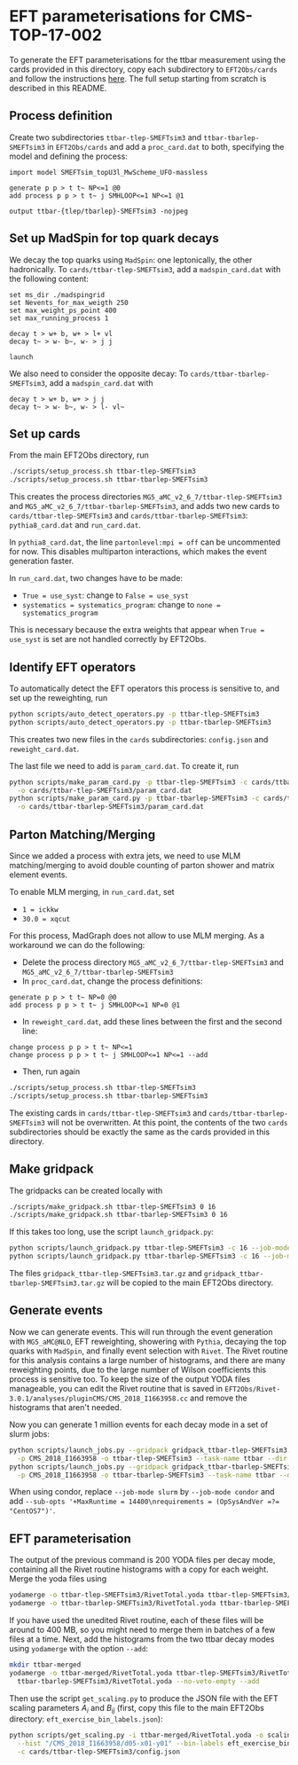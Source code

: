 # EFT parameterisations for CMS-TOP-17-002

To generate the EFT parameterisations for the ttbar measurement using the cards provided in this directory, copy each subdirectory to `EFT2Obs/cards` and follow the instructions [here](../README.md). The full setup starting from scratch is described in this README.


## Process definition

Create two subdirectories `ttbar-tlep-SMEFTsim3` and `ttbar-tbarlep-SMEFTsim3` in `EFT2Obs/cards` and add a `proc_card.dat` to both, specifying the model and defining the process:
```
import model SMEFTsim_topU3l_MwScheme_UFO-massless

generate p p > t t~ NP<=1 @0
add process p p > t t~ j SMHLOOP<=1 NP<=1 @1

output ttbar-{tlep/tbarlep}-SMEFTsim3 -nojpeg
```


## Set up MadSpin for top quark decays

We decay the top quarks using `MadSpin`: one leptonically, the other hadronically. To `cards/ttbar-tlep-SMEFTsim3`, add a `madspin_card.dat` with the following content:
```
set ms_dir ./madspingrid
set Nevents_for_max_weigth 250
set max_weight_ps_point 400
set max_running_process 1

decay t > w+ b, w+ > l+ vl
decay t~ > w- b~, w- > j j

launch
```
We also need to consider the opposite decay: To `cards/ttbar-tbarlep-SMEFTsim3`, add a `madspin_card.dat` with
```
decay t > w+ b, w+ > j j
decay t~ > w- b~, w- > l- vl~
```


## Set up cards

From the main EFT2Obs directory, run
```sh
./scripts/setup_process.sh ttbar-tlep-SMEFTsim3
./scripts/setup_process.sh ttbar-tbarlep-SMEFTsim3
```
This creates the process directories `MG5_aMC_v2_6_7/ttbar-tlep-SMEFTsim3` and `MG5_aMC_v2_6_7/ttbar-tbarlep-SMEFTsim3`, and adds two new cards to `cards/ttbar-tlep-SMEFTsim3` and `cards/ttbar-tbarlep-SMEFTsim3`: `pythia8_card.dat` and `run_card.dat`. 

In `pythia8_card.dat`, the line `partonlevel:mpi = off` can be uncommented for now. This disables multiparton interactions, which makes the event generation faster.

In `run_card.dat`, two changes have to be made:
- `True = use_syst`: change to `False = use_syst`
- `systematics = systematics_program`: change to `none = systematics_program`

This is necessary because the extra weights that appear when `True = use_syst` is set are not handled correctly by EFT2Obs.


## Identify EFT operators

To automatically detect the EFT operators this process is sensitive to, and set up the reweighting, run
```sh
python scripts/auto_detect_operators.py -p ttbar-tlep-SMEFTsim3
python scripts/auto_detect_operators.py -p ttbar-tbarlep-SMEFTsim3
```
This creates two new files in the `cards` subdirectories: `config.json` and `reweight_card.dat`. 

The last file we need to add is `param_card.dat`. To create it, run
```sh
python scripts/make_param_card.py -p ttbar-tlep-SMEFTsim3 -c cards/ttbar-tlep-SMEFTsim3/config.json \
  -o cards/ttbar-tlep-SMEFTsim3/param_card.dat
python scripts/make_param_card.py -p ttbar-tbarlep-SMEFTsim3 -c cards/ttbar-tbarlep-SMEFTsim3/config.json \
  -o cards/ttbar-tbarlep-SMEFTsim3/param_card.dat
```


## Parton Matching/Merging

Since we added a process with extra jets, we need to use MLM matching/merging to avoid double counting of parton shower and matrix element events.

To enable MLM merging, in `run_card.dat`, set
- `1 = ickkw`
- `30.0 = xqcut`

For this process, MadGraph does not allow to use MLM merging. As a workaround we can do the following:
- Delete the process directory `MG5_aMC_v2_6_7/ttbar-tlep-SMEFTsim3` and `MG5_aMC_v2_6_7/ttbar-tbarlep-SMEFTsim3`
- In `proc_card.dat`, change the process definitions:
```
generate p p > t t~ NP=0 @0
add process p p > t t~ j SMHLOOP<=1 NP=0 @1
```
- In `reweight_card.dat`, add these lines between the first and the second line:
```
change process p p > t t~ NP<=1
change process p p > t t~ j SMHLOOP<=1 NP<=1 --add
```
- Then, run again
```sh
./scripts/setup_process.sh ttbar-tlep-SMEFTsim3
./scripts/setup_process.sh ttbar-tbarlep-SMEFTsim3
```
The existing cards in `cards/ttbar-tlep-SMEFTsim3` and `cards/ttbar-tbarlep-SMEFTsim3` will not be overwritten. At this point, the contents of the two `cards` subdirectories should be exactly the same as the cards provided in this directory.


## Make gridpack

The gridpacks can be created locally with
```sh
./scripts/make_gridpack.sh ttbar-tlep-SMEFTsim3 0 16
./scripts/make_gridpack.sh ttbar-tbarlep-SMEFTsim3 0 16
```
If this takes too long, use the script `launch_gridpack.py`:
```sh
python scripts/launch_gridpack.py ttbar-tlep-SMEFTsim3 -c 16 --job-mode slurm
python scripts/launch_gridpack.py ttbar-tbarlep-SMEFTsim3 -c 16 --job-mode slurm
```
The files `gridpack_ttbar-tlep-SMEFTsim3.tar.gz` and `gridpack_ttbar-tbarlep-SMEFTsim3.tar.gz` will be copied to the main EFT2Obs directory.


## Generate events

Now we can generate events. This will run through the event generation with `MG5_aMC@NLO`, EFT reweighting, showering with `Pythia`, decaying the top quarks with `MadSpin`, and finally event selection with `Rivet`. The Rivet routine for this analysis contains a large number of histograms, and there are many reweighting points, due to the large number of Wilson coefficients this process is sensitive too. To keep the size of the output YODA files manageable, you can edit the Rivet routine that is saved in `EFT2Obs/Rivet-3.0.1/analyses/pluginCMS/CMS_2018_I1663958.cc` and remove the histograms that aren't needed. 

Now you can generate 1 million events for each decay mode in a set of slurm jobs:
```sh
python scripts/launch_jobs.py --gridpack gridpack_ttbar-tlep-SMEFTsim3.tar.gz -j 200 -s 1 -e 5000 \
  -p CMS_2018_I1663958 -o ttbar-tlep-SMEFTsim3 --task-name ttbar --dir jobs --job-mode slurm
python scripts/launch_jobs.py --gridpack gridpack_ttbar-tbarlep-SMEFTsim3.tar.gz -j 200 -s 1 -e 5000 \
  -p CMS_2018_I1663958 -o ttbar-tbarlep-SMEFTsim3 --task-name ttbar --dir jobs --job-mode slurm
```
When using condor, replace `--job-mode slurm` by `--job-mode condor` and add `--sub-opts '+MaxRuntime = 14400\nrequirements = (OpSysAndVer =?= "CentOS7")'`.


## EFT parameterisation

The output of the previous command is 200 YODA files per decay mode, containing all the Rivet routine histograms with a copy for each weight. Merge the yoda files using
```sh
yodamerge -o ttbar-tlep-SMEFTsim3/RivetTotal.yoda ttbar-tlep-SMEFTsim3/Rivet_* --no-veto-empty
yodamerge -o ttbar-tbarlep-SMEFTsim3/RivetTotal.yoda ttbar-tbarlep-SMEFTsim3/Rivet_* --no-veto-empty
```
If you have used the unedited Rivet routine, each of these files will be around to 400 MB, so you might need to merge them in batches of a few files at a time. Next, add the histograms from the two ttbar decay modes using `yodamerge` with the option `--add`:
```sh
mkdir ttbar-merged
yodamerge -o ttbar-merged/RivetTotal.yoda ttbar-tlep-SMEFTsim3/RivetTotal.yoda \
  ttbar-tbarlep-SMEFTsim3/RivetTotal.yoda --no-veto-empty --add
```
Then use the script `get_scaling.py` to produce the JSON file with the EFT scaling parameters $A_{i}$ and $B_{ij}$ (first, copy this file to the main EFT2Obs directory: `eft_exercise_bin_labels.json`):
```sh
python scripts/get_scaling.py -i ttbar-merged/RivetTotal.yoda -o scaling_ttbar-SMEFTsim3 \
  --hist "/CMS_2018_I1663958/d05-x01-y01" --bin-labels eft_exercise_bin_labels.json \
  -c cards/ttbar-tlep-SMEFTsim3/config.json
```
